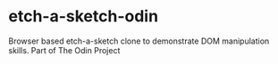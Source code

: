 # etch-a-sketch-odin
Browser based etch-a-sketch clone to demonstrate DOM manipulation skills. Part of The Odin Project
